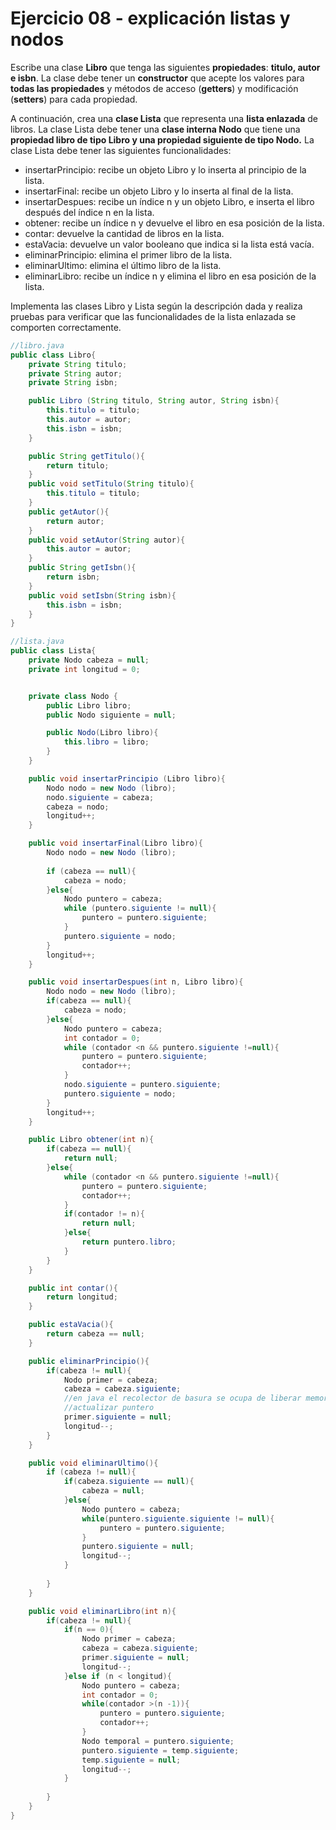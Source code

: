 # Ejercicio 08 -  explicación listas y nodos

Escribe una clase **Libro** que tenga las siguientes **propiedades**: **titulo, autor e isbn**. La clase debe tener un **constructor** que acepte los valores para **todas las propiedades** y métodos de acceso (**getters**) y modificación (**setters**) para cada propiedad.

A continuación, crea una **clase Lista** que representa una **lista enlazada** de libros. La clase Lista debe tener una **clase interna Nodo** que tiene una **propiedad libro de tipo Libro y una propiedad siguiente de tipo Nodo.** La clase Lista debe tener las siguientes funcionalidades:

- insertarPrincipio: recibe un objeto Libro y lo inserta al principio de la lista.
- insertarFinal: recibe un objeto Libro y lo inserta al final de la lista.
- insertarDespues: recibe un índice n y un objeto Libro, e inserta el libro después del índice n en la lista.
- obtener: recibe un índice n y devuelve el libro en esa posición de la lista.
- contar: devuelve la cantidad de libros en la lista.
- estaVacia: devuelve un valor booleano que indica si la lista está vacía.
- eliminarPrincipio: elimina el primer libro de la lista.
- eliminarUltimo: elimina el último libro de la lista.
- eliminarLibro: recibe un índice n y elimina el libro en esa posición de la lista.

Implementa las clases Libro y Lista según la descripción dada y realiza pruebas para verificar que las funcionalidades de la lista enlazada se comporten correctamente.

~~~java
//libro.java
public class Libro{
    private String titulo;
    private String autor;
    private String isbn;

    public Libro (String titulo, String autor, String isbn){
        this.titulo = titulo;
        this.autor = autor;
        this.isbn = isbn;
    }

    public String getTitulo(){
        return titulo;
    }
    public void setTitulo(String titulo){
        this.titulo = titulo;
    }
    public getAutor(){
        return autor;
    }
    public void setAutor(String autor){
        this.autor = autor;
    }
    public String getIsbn(){
        return isbn;
    }
    public void setIsbn(String isbn){
        this.isbn = isbn;
    }
}

//lista.java
public class Lista{
    private Nodo cabeza = null;
    private int longitud = 0;


    private class Nodo {
        public Libro libro;
        public Nodo siguiente = null;

        public Nodo(Libro libro){
            this.libro = libro;
        }
    }

    public void insertarPrincipio (Libro libro){
        Nodo nodo = new Nodo (libro);
        nodo.siguiente = cabeza;
        cabeza = nodo;
        longitud++;
    }

    public void insertarFinal(Libro libro){
        Nodo nodo = new Nodo (libro);
        
        if (cabeza == null){
            cabeza = nodo;
        }else{
            Nodo puntero = cabeza;
            while (puntero.siguiente != null){
                puntero = puntero.siguiente;
            }
            puntero.siguiente = nodo;
        }
        longitud++;
    }

    public void insertarDespues(int n, Libro libro){
        Nodo nodo = new Nodo (libro);
        if(cabeza == null){
            cabeza = nodo;
        }else{
            Nodo puntero = cabeza;
            int contador = 0;
            while (contador <n && puntero.siguiente !=null){
                puntero = puntero.siguiente;
                contador++;
            }
            nodo.siguiente = puntero.siguiente;
            puntero.siguiente = nodo;
        }
        longitud++;
    }

    public Libro obtener(int n){
        if(cabeza == null){
            return null;
        }else{
            while (contador <n && puntero.siguiente !=null){
                puntero = puntero.siguiente;
                contador++;
            }
            if(contador != n){
                return null;
            }else{
                return puntero.libro;
            }
        }
    }

    public int contar(){
        return longitud;
    }

    public estaVacia(){
        return cabeza == null;
    }

    public eliminarPrincipio(){
        if(cabeza != null){
            Nodo primer = cabeza;
            cabeza = cabeza.siguiente;
            //en java el recolector de basura se ocupa de liberar memoria
            //actualizar puntero
            primer.siguiente = null;
            longitud--;
        }
    }

    public void eliminarUltimo(){
        if (cabeza != null){
            if(cabeza.siguiente == null){
                cabeza = null;
            }else{
                Nodo puntero = cabeza;
                while(puntero.siguiente.siguiente != null){
                    puntero = puntero.siguiente;
                }
                puntero.siguiente = null;
                longitud--;
            }
            
        }
    }

    public void eliminarLibro(int n){
        if(cabeza != null){
            if(n == 0){
                Nodo primer = cabeza;
                cabeza = cabeza.siguiente;
                primer.siguiente = null;
                longitud--;
            }else if (n < longitud){
                Nodo puntero = cabeza;
                int contador = 0;
                while(contador >(n -1)){
                    puntero = puntero.siguiente;
                    contador++;
                }
                Nodo temporal = puntero.siguiente;
                puntero.siguiente = temp.siguiente;
                temp.siguiente = null;
                longitud--;
            }
            
        }
    }
}
~~~
